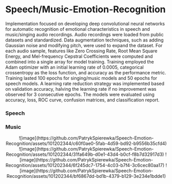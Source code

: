 # Speech/Music-Emotion-Recognition
Implementation focused on developing deep convolutional neural networks for automatic recognition of emotional characteristics in speech and music/singing audio recordings. Audio recordings were loaded from public datasets and standardized. Data augmentation techniques, such as adding Gaussian noise and modifying pitch, were used to expand the dataset. For each audio sample, features like Zero Crossing Rate, Root Mean Square Energy, and Mel-frequency Cepstral Coefficients were computed and combined into a single array for model training. Training employed the Adam optimizer with an initial learning rate of 0.0005, categorical crossentropy as the loss function, and accuracy as the performance metric. Training lasted 100 epochs for singing/music models and 50 epochs for speech models. A learning rate reduction strategy was implemented based on validation accuracy, halving the learning rate if no improvement was observed for 3 consecutive epochs. The models were evaluated using accuracy, loss, ROC curve, confusion matrices, and classification report. 

### Speech


### Music
<p align="center">
  ![image](https://github.com/PatrykSpierewka/Speech-Emotion-Recognition/assets/101202344/c60f0ae0-5fab-4d59-bd92-b9556b35cfd4)
  ![image](https://github.com/PatrykSpierewka/Speech-Emotion-Recognition/assets/101202344/31fa649b-d0e1-43d4-b0cf-f8b7d32917d3)
  ![image](https://github.com/PatrykSpierewka/Speech-Emotion-Recognition/assets/101202344/6f245dc7-1754-4c03-b7f4-3c6cec80aa17)
  ![image](https://github.com/PatrykSpierewka/Speech-Emotion-Recognition/assets/101202344/bf6867dd-bd1b-4379-b129-3e234e1bdde1)
</p>
